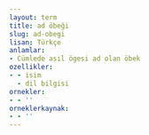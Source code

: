 ```yaml
---
layout: term
title: ad öbeği
slug: ad-obegi
lisan: Türkçe
anlamlar:
- Cümlede asıl ögesi ad olan öbek
ozellikler:
- - isim
  - dil bilgisi
ornekler:
- - ''
orneklerkaynak:
- - ''
---
```

